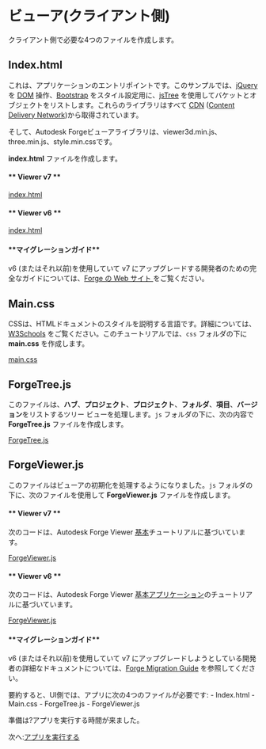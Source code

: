 # ビューア(クライアント側)

クライアント側で必要な4つのファイルを作成します。

## Index.html

これは、アプリケーションのエントリポイントです。このサンプルでは、[jQuery](https://jquery.com) を [DOM](https://www.w3schools.com/js/js_htmldom.asp) 操作、[Bootstrap](https://getbootstrap.com/) をスタイル設定用に、[jsTree](https://www.jstree.com) を使用してバケットとオブジェクトをリストします。これらのライブラリはすべて [CDN](https://cdnjs.com/) ([Content Delivery Network](https://en.wikipedia.org/wiki/Content_delivery_network))から取得されています。

そして、Autodesk Forgeビューアライブラリは、viewer3d.min.js、three.min.js、style.min.cssです。

**index.html** ファイルを作成します。

<!-- tabs:start -->

#### \** Viewer v7 \*\*

[index.html](_snippets/viewhubmodels/common/index.v7.html ':include :type=code html')

#### \** Viewer v6 \*\*

[index.html](_snippets/viewhubmodels/common/index.v6.html ':include :type=code html')

#### \*\*マイグレーションガイド**

v6 (またはそれ以前)を使用していて v7 にアップグレードする開発者のための完全なガイドについては、[Forge の Web サイト ](https://forge.autodesk.com/en/docs/viewer/v7/change_history/changelog_v7/migration_guide_v6_to_v7/) をご覧ください。

<!-- tabs:end -->

## Main.css

CSSは、HTMLドキュメントのスタイルを説明する言語です。詳細については、[W3Schools](https://www.w3schools.com/css/) をご覧ください。このチュートリアルでは、`css` フォルダの下に **main.css** を作成します。

[main.css](_snippets/viewhubmodels/common/main.css ':include :type=code css')

## ForgeTree.js

このファイルは、**ハブ**、**プロジェクト**、**プロジェクト**、**フォルダ**、**項目**、**バージョン**をリストするツリー ビューを処理します。`js` フォルダの下に、次の内容で **ForgeTree.js** ファイルを作成します。

[ForgeTree.js](_snippets/viewhubmodels/common/ForgeTree.js ':include :type=code javascript')

## ForgeViewer.js

このファイルはビューアの初期化を処理するようになりました。`js` フォルダの下に、次のファイルを使用して **ForgeViewer.js** ファイルを作成します。

<!-- tabs:start -->

#### \** Viewer v7 \*\*

次のコードは、Autodesk Forge Viewer [基本](https://forge.autodesk.com/en/docs/viewer/v7/developers_guide/viewer_basics/initialization/)チュートリアルに基づいています。

[ForgeViewer.js](_snippets/viewhubmodels/common/ForgeViewer.v7.js ':include :type=code javascript')

#### \** Viewer v6 \*\*

次のコードは、Autodesk Forge Viewer [基本アプリケーション](https://forge.autodesk.com/en/docs/viewer/v6/tutorials/basic-application/)のチュートリアルに基づいています。

[ForgeViewer.js](_snippets/viewhubmodels/common/ForgeViewer.v6.js ':include :type=code javascript')

#### \*\*マイグレーションガイド**

v6 (またはそれ以前)を使用していて v7 にアップグレードしようとしている開発者の詳細なドキュメントについては、[Forge Migration Guide](https://forge.autodesk.com/en/docs/viewer/v7/change_history/changelog_v7/migration_guide_v6_to_v7/) を参照してください。

<!-- tabs:end -->

要約すると、UI側では、アプリに次の4つのファイルが必要です: - Index.html - Main.css - ForgeTree.js - ForgeViewer.js

準備は?アプリを実行する時間が来ました。

次へ:[アプリを実行する](environment/rundebug/3legged)
